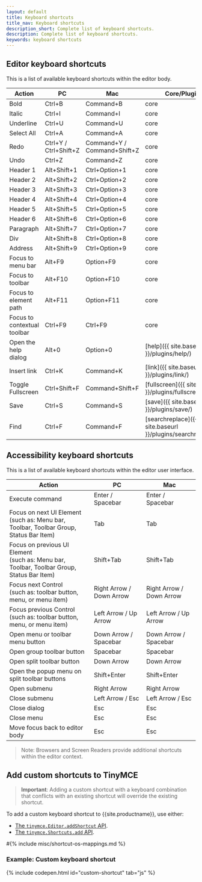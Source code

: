 ```yaml
---
layout: default
title: Keyboard shortcuts
title_nav: Keyboard shortcuts
description_short: Complete list of keyboard shortcuts.
description: Complete list of keyboard shortcuts.
keywords: keyboard shortcuts
---
```


## Editor keyboard shortcuts

This is a list of available keyboard shortcuts within the editor body.

| Action                      | PC                    | Mac                         | Core/Plugin                                                |
|-----------------------------|-----------------------|-----------------------------|------------------------------------------------------------|
| Bold                        | Ctrl+B                | Command+B                   | core                                                       |
| Italic                      | Ctrl+I                | Command+I                   | core                                                       |
| Underline                   | Ctrl+U                | Command+U                   | core                                                       |
| Select All                  | Ctrl+A                | Command+A                   | core                                                       |
| Redo                        | Ctrl+Y / Ctrl+Shift+Z | Command+Y / Command+Shift+Z | core                                                       |
| Undo                        | Ctrl+Z                | Command+Z                   | core                                                       |
| Header 1                    | Alt+Shift+1           | Ctrl+Option+1               | core                                                       |
| Header 2                    | Alt+Shift+2           | Ctrl+Option+2               | core                                                       |
| Header 3                    | Alt+Shift+3           | Ctrl+Option+3               | core                                                       |
| Header 4                    | Alt+Shift+4           | Ctrl+Option+4               | core                                                       |
| Header 5                    | Alt+Shift+5           | Ctrl+Option+5               | core                                                       |
| Header 6                    | Alt+Shift+6           | Ctrl+Option+6               | core                                                       |
| Paragraph                   | Alt+Shift+7           | Ctrl+Option+7               | core                                                       |
| Div                         | Alt+Shift+8           | Ctrl+Option+8               | core                                                       |
| Address                     | Alt+Shift+9           | Ctrl+Option+9               | core                                                       |
| Focus to menu bar           | Alt+F9                | Option+F9                   | core                                                       |
| Focus to toolbar            | Alt+F10               | Option+F10                  | core                                                       |
| Focus to element path       | Alt+F11               | Option+F11                  | core                                                       |
| Focus to contextual toolbar | Ctrl+F9               | Ctrl+F9                     | core                                                       |
| Open the help dialog        | Alt+0                 | Option+0                    | [help]({{ site.baseurl }}/plugins/help/)                   |
| Insert link                 | Ctrl+K                | Command+K                   | [link]({{ site.baseurl }}/plugins/link/)                   |
| Toggle Fullscreen           | Ctrl+Shift+F          | Command+Shift+F             | [fullscreen]({{ site.baseurl }}/plugins/fullscreen/)       |
| Save                        | Ctrl+S                | Command+S                   | [save]({{ site.baseurl }}/plugins/save/)                   |
| Find                        | Ctrl+F                | Command+F                   | [searchreplace]({{ site.baseurl }}/plugins/searchreplace/) |

## Accessibility keyboard shortcuts

This is a list of available keyboard shortcuts within the editor user interface.

| Action                                                                                       | PC                       | Mac                      |
|----------------------------------------------------------------------------------------------|--------------------------|--------------------------|
| Execute command                                                                              | Enter / Spacebar         | Enter / Spacebar         |
| Focus on next UI Element<br>(such as: Menu bar, Toolbar, Toolbar Group, Status Bar Item)     | Tab                      | Tab                      |
| Focus on previous UI Element<br>(such as: Menu bar, Toolbar, Toolbar Group, Status Bar Item) | Shift+Tab                | Shift+Tab                |
| Focus next Control<br>(such as: toolbar button, menu, or menu item)                          | Right Arrow / Down Arrow | Right Arrow / Down Arrow |
| Focus previous Control<br>(such as: toolbar button, menu, or menu item)                      | Left Arrow / Up Arrow    | Left Arrow / Up Arrow    |
| Open menu or toolbar menu button                                                             | Down Arrow / Spacebar    | Down Arrow / Spacebar    |
| Open group toolbar button                                                                    | Spacebar                 | Spacebar                 |
| Open split toolbar button                                                                    | Down Arrow               | Down Arrow               |
| Open the popup menu on split toolbar buttons                                                 | Shift+Enter              | Shift+Enter              |
| Open submenu                                                                                 | Right Arrow              | Right Arrow              |
| Close submenu                                                                                | Left Arrow / Esc         | Left Arrow / Esc         |
| Close dialog                                                                                 | Esc                      | Esc                      |
| Close menu                                                                                   | Esc                      | Esc                      |
| Move focus back to editor body                                                               | Esc                      | Esc                      |

> Note: Browsers and Screen Readers provide additional shortcuts within the editor context.

## Add custom shortcuts to TinyMCE

> **Important**: Adding a custom shortcut with a keyboard combination that conflicts with an existing shortcut will override the existing shortcut.

To add a custom keyboard shortcut to {{site.productname}}, use either:

* [The `tinymce.Editor.addShortcut` API]({{site.baseurl}}/api/tinymce/tinymce.editor/#addshortcut).
* [The `tinymce.Shortcuts.add` API]({{site.baseurl}}/api/tinymce/tinymce.shortcuts/).

#{% include misc/shortcut-os-mappings.md %}

### Example: Custom keyboard shortcut

{% include codepen.html id="custom-shortcut" tab="js" %}
